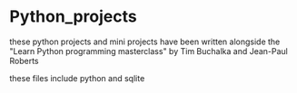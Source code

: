 # Python_projects

these python projects and mini projects have been written alongside 
the "Learn Python programming masterclass" by Tim Buchalka and Jean-Paul Roberts

these files include python and sqlite 
